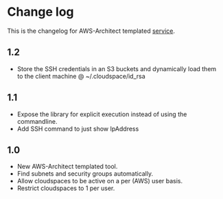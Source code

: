 # Change log
This is the changelog for AWS-Architect templated [service](readme.md).

## 1.2 ##
* Store the SSH credentials in an S3 buckets and dynamically load them to the client machine @ ~/.cloudspace/id_rsa

## 1.1 ##
* Expose the library for explicit execution instead of using the commandline.
* Add SSH command to just show IpAddress

## 1.0 ##
* New AWS-Architect templated tool.
* Find subnets and security groups automatically.
* Allow cloudspaces to be active on a per (AWS) user basis.
* Restrict cloudspaces to 1 per user.